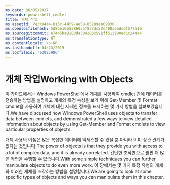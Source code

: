 ```yaml
---
ms.date: 06/05/2017
keywords: powershell,cmdlet
title: 개체 작업
ms.assetid: 7ecc94a4-015c-4459-ae58-85289ea09030
ms.openlocfilehash: 5d86e1658286055f8a7dc57d488a6adcef577a10
ms.sourcegitcommit: e7445ba8203da304286c591ff513900ad1c244a4
ms.translationtype: HT
ms.contentlocale: ko-KR
ms.lasthandoff: 04/23/2019
ms.locfileid: "62085986"
---
```

# <a name="working-with-objects"></a><span data-ttu-id="a0a10-103">개체 작업</span><span class="sxs-lookup"><span data-stu-id="a0a10-103">Working with Objects</span></span>

<span data-ttu-id="a0a10-104">이 가이드에서는 Windows PowerShell에서 개체를 사용하여 cmdlet 간에 데이터를 전송하는 방법을 설명하고 개체의 특정 속성을 보기 위해 Get-Member 및 Format cmdlet을 사용하여 개체에 대한 자세한 정보를 표시하는 몇 가지 방법을 살펴보았습니다.</span><span class="sxs-lookup"><span data-stu-id="a0a10-104">We have discussed how Windows PowerShell uses objects to transfer data between cmdlets, and demonstrated a few ways to view detailed information about objects by using Get-Member and Format cmdlets to view particular properties of objects.</span></span>

<span data-ttu-id="a0a10-105">개체 사용의 이점은 많은 복잡한 데이터에 액세스할 수 있을 뿐 아니라 이미 상관 관계가 있다는 것입니다.</span><span class="sxs-lookup"><span data-stu-id="a0a10-105">The power of objects is that they provide you with access to a lot of complex data, and it is already correlated.</span></span> <span data-ttu-id="a0a10-106">간단한 조작만으로 훨씬 더 많은 작업을 수행할 수 있습니다.</span><span class="sxs-lookup"><span data-stu-id="a0a10-106">With some simple techniques you can further manipulate objects to do even more work.</span></span> <span data-ttu-id="a0a10-107">이 장에서는 몇 가지 특정 유형의 개체와 이러한 개체를 조작하는 방법을 설명합니다.</span><span class="sxs-lookup"><span data-stu-id="a0a10-107">We are going to look at some specific types of objects and ways you can manipulate them in this chapter.</span></span>